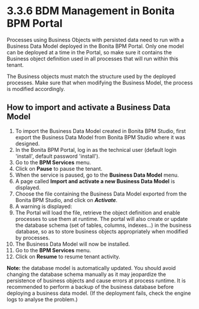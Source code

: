 
3.3.6 BDM Management in Bonita BPM Portal
=========================================

Processes using Business Objects with persisted data need to run with a Business Data Model deployed in the Bonita BPM Portal.
Only one model can be deployed at a time in the Portal, so make sure it contains the Business object definition used in all processes that will run within this tenant.

The Business objects must match the structure used by the deployed processes. Make sure that when modifying the Business Model, the process is modified accordingly.

How to import and activate a Business Data Model
------------------------------------------------

1.  To import the Business Data Model created in Bonita BPM Studio, first [](/business-data-model-856#exportabdm)export the Business Data Model from Bonita BPM Studio where it was designed.
2.  In the Bonita BPM Portal, log in as the technical user (default login 'install', default password 'install').
3.  Go to the **BPM Services** menu.
4.  Click on **Pause** to [](/pause-and-resume-bpm-services-1)pause the tenant.
5.  When the service is paused, go to the **Business Data Model** menu.
6.  A page called **Import and activate a new Business Data Model** is displayed.
7.  Choose the file containing the Business Data Model exported from the Bonita BPM Studio, and click on ***Activate***.
8.  A warning is displayed:
9.  The Portal will load the file, retrieve the object definition and enable processes to use them at runtime. The portal will also create or update the database schema (set of tables, columns, indexes...)
    in the business database, so as to store business objects appropriately when modified by processes.
10. The Business Data Model will now be installed.
11. Go to the **BPM Services** menu.
12. Click on **Resume** to [](/pause-and-resume-bpm-services-1#how_unpause)resume tenant activity.

<div class="alert alert-info">

<span class="glyphicon glyphicon-info-sign"> </span> **Note:** the database model is automatically updated. You should avoid changing the database schema manually as it may jeopardize the persistence of business objects and cause errors at process runtime.
It is recommended to perform a backup of the business database before deploying a business data model.
(If the deployment fails, check the engine logs to analyse the problem.)

</div>

